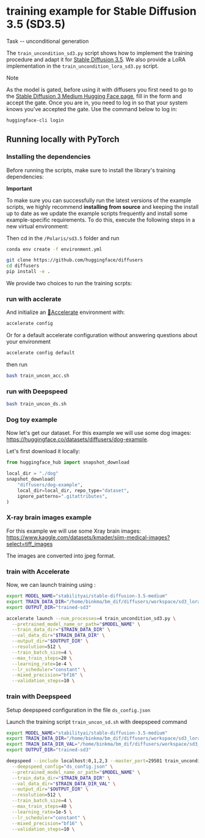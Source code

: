 # training example for Stable Diffusion 3.5 (SD3.5)

Task -- unconditional generation

The `train_uncondition_sd3.py` script shows how to implement the training procedure and adapt it for [Stable Diffusion 3.5](https://huggingface.co/stabilityai/stable-diffusion-3.5-medium). We also provide a LoRA implementation in the `train_uncondition_lora_sd3.py` script.

> [!NOTE]
> As the model is gated, before using it with diffusers you first need to go to the [Stable Diffusion 3 Medium Hugging Face page](https://huggingface.co/stabilityai/stable-diffusion-3.5-medium), fill in the form and accept the gate. Once you are in, you need to log in so that your system knows you’ve accepted the gate. Use the command below to log in:

```bash
huggingface-cli login
```

## Running locally with PyTorch

### Installing the dependencies

Before running the scripts, make sure to install the library's training dependencies:

**Important**

To make sure you can successfully run the latest versions of the example scripts, we highly recommend **installing from source** and keeping the install up to date as we update the example scripts frequently and install some example-specific requirements. To do this, execute the following steps in a new virtual environment:

Then cd in the `/Polaris/sd3.5` folder and run
```bash
conda env create -f environment.yml
```

```bash
git clone https://github.com/huggingface/diffusers
cd diffusers
pip install -e .
```

We provide two choices to run the training scrpts:

### run with acclerate


And initialize an [🤗Accelerate](https://github.com/huggingface/accelerate/) environment with:

```bash
accelerate config
```
Or for a default accelerate configuration without answering questions about your environment

```bash
accelerate config default
```

then run

```bash
bash train_uncon_acc.sh
```

### run with Deepspeed

```bash
bash train_uncon_ds.sh
```



### Dog toy example

Now let's get our dataset. For this example we will use some dog images: https://huggingface.co/datasets/diffusers/dog-example.

Let's first download it locally:

```python
from huggingface_hub import snapshot_download

local_dir = "./dog"
snapshot_download(
    "diffusers/dog-example",
    local_dir=local_dir, repo_type="dataset",
    ignore_patterns=".gitattributes",
)
```

### X-ray brain images example

For this example we will use some Xray brain images: https://www.kaggle.com/datasets/kmader/siim-medical-images?select=tiff_images

The images are converted into jpeg format. 

### train with Accelerate
 
Now, we can launch training using :

```bash
export MODEL_NAME="stabilityai/stable-diffusion-3.5-medium"
export TRAIN_DATA_DIR="/home/binkma/bm_dif/diffusers/workspace/sd3_lora_colab/dog"  # 
export OUTPUT_DIR="trained-sd3"

accelerate launch --num_processes=4 train_uncondition_sd3.py \
  --pretrained_model_name_or_path="$MODEL_NAME" \
  --train_data_dir="$TRAIN_DATA_DIR" \
  --val_data_dir="$TRAIN_DATA_DIR" \
  --output_dir="$OUTPUT_DIR" \
  --resolution=512 \
  --train_batch_size=4 \
  --max_train_steps=20 \
  --learning_rate=1e-4 \
  --lr_scheduler="constant" \
  --mixed_precision="bf16" \
  --validation_steps=10 \
```

### train with Deepspeed

Setup deepspeed configuration in the file `ds_config.json`


Launch the training script `train_uncon_sd.sh` with deepspeed command

```bash
export MODEL_NAME="stabilityai/stable-diffusion-3.5-medium"
export TRAIN_DATA_DIR="/home/binkma/bm_dif/diffusers/workspace/sd3_lora_colab/CT_Brain/train"  # 
export TRAIN_DATA_DIR_VAL="/home/binkma/bm_dif/diffusers/workspace/sd3_lora_colab/CT_Brain/val"  # 
export OUTPUT_DIR="trained-sd3"

deepspeed --include localhost:0,1,2,3 --master_port=29501 train_uncondition_sd3_ds.py \
  --deepspeed_config="ds_config.json" \
  --pretrained_model_name_or_path="$MODEL_NAME" \
  --train_data_dir="$TRAIN_DATA_DIR" \
  --val_data_dir="$TRAIN_DATA_DIR_VAL" \
  --output_dir="$OUTPUT_DIR" \
  --resolution=512 \
  --train_batch_size=4 \
  --max_train_steps=40 \
  --learning_rate=1e-5 \
  --lr_scheduler="constant" \
  --mixed_precision="bf16" \
  --validation_steps=10 \
```



